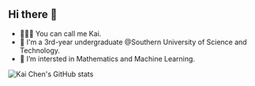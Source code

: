 ## Hi there 👋

- 🙋🏻‍♂️ You can call me Kai.
- 🌱 I'm a 3rd-year undergraduate @Southern University of Science and Technology.
- 🌟 I’m intersted in Mathematics and Machine Learning.

![Kai Chen's GitHub stats](https://github-readme-stats.vercel.app/api?username=kaichen2005&theme=shadow_blue&show_icons=true)

